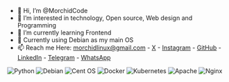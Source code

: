 - 👋 Hi, I’m @MorchidCode
- 👀 I’m interested in technology, Open source, Web design and Programming
- 🌱 I’m currently learning Frontend
- 🫡 Currently using Debian as my main OS
- 📫 Reach me Here: morchidlinux@gmail.com  -  [X](https://twitter.com/MorchidCode)  -  [Instagram](https://instagram.com/)  -  [GitHub](https://github.com/MorchidCode)  -  [LinkedIn](https://linkedin.com/in/)  -  [Telegram](https://t.me/)  -  [WhatsApp](https://wa.me/+212631781925/)
<!--  
- 🤩 Take a look at my website for hiring or consulting: [morchidcode.com]([https://mrzakaria.com/](https://morchidcode.github.io/my_website/))
-->
![Python](https://img.shields.io/badge/python-3670A0?style=for-the-badge&logo=python&logoColor=ffdd54) ![Debian](https://img.shields.io/badge/Debian-D70A53?style=for-the-badge&logo=debian&logoColor=white)  ![Cent OS](https://img.shields.io/badge/cent%20os-002260?style=for-the-badge&logo=centos&logoColor=F0F0F0)  ![Docker](https://img.shields.io/badge/docker-%230db7ed.svg?style=for-the-badge&logo=docker&logoColor=white)  ![Kubernetes](https://img.shields.io/badge/kubernetes-%23326ce5.svg?style=for-the-badge&logo=kubernetes&logoColor=white) ![Apache](https://img.shields.io/badge/apache-%23D42029.svg?style=for-the-badge&logo=apache&logoColor=white)  ![Nginx](https://img.shields.io/badge/nginx-%23009639.svg?style=for-the-badge&logo=nginx&logoColor=white) 
